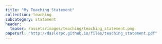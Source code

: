 ```yaml
---
title: "My Teaching Statement"
collection: teaching
subcategory: statement
header: 
  teaser: /assets/images/teaching/teaching_statement.png
paperurl: "http://daslerpc.github.io/files/teaching_statement.pdf"
---
```


